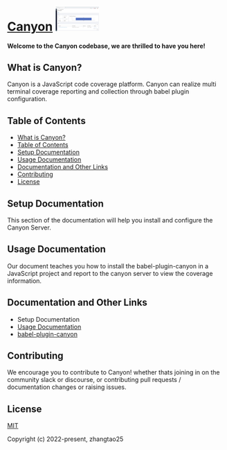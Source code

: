 # [Canyon](https://github.com/canyon-project/canyon) <img src="https://github.com/canyon-project/canyon/blob/main/screenshots/screenshot_build_success.jpeg" style="max-width:100px;" />
**Welcome to the Canyon codebase, we are thrilled to have you here!**

## What is Canyon?
Canyon is a JavaScript code coverage platform.
Canyon can realize multi terminal coverage reporting and collection through babel plugin configuration.

## Table of Contents

- [What is Canyon?](#what-is-canyon)
- [Table of Contents](#table-of-contents)
- [Setup Documentation](setup-documentation)
- [Usage Documentation](usage-documentation)
- [Documentation and Other Links](Documentation-and-Other-Links)
- [Contributing](#Contributing)
- [License](#License)

## Setup Documentation

This section of the documentation will help you install and configure the Canyon Server.

## Usage Documentation

Our document teaches you how to install the babel-plugin-canyon in a JavaScript project and report to the canyon server to view the coverage information.

## Documentation and Other Links

- Setup Documentation
- [Usage Documentation](https://canyon-project.github.io/canyon.io/docs/get_started/first_coverage)
- [babel-plugin-canyon](https://github.com/canyon-project/babel-plugin-canyon)

## Contributing

We encourage you to contribute to Canyon! whether thats joining in on the community slack or discourse, or contributing pull requests / documentation changes or raising issues.

## License

[MIT](https://opensource.org/licenses/MIT)

Copyright (c) 2022-present, zhangtao25
